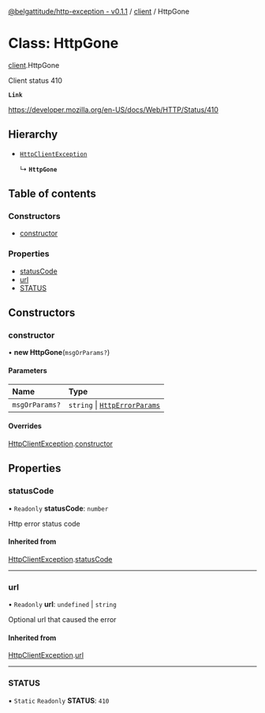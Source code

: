 [@belgattitude/http-exception - v0.1.1](../README.md) / [client](../modules/client.md) / HttpGone

# Class: HttpGone

[client](../modules/client.md).HttpGone

Client status 410

**`Link`**

https://developer.mozilla.org/en-US/docs/Web/HTTP/Status/410

## Hierarchy

- [`HttpClientException`](base.HttpClientException.md)

  ↳ **`HttpGone`**

## Table of contents

### Constructors

- [constructor](client.HttpGone.md#constructor)

### Properties

- [statusCode](client.HttpGone.md#statuscode)
- [url](client.HttpGone.md#url)
- [STATUS](client.HttpGone.md#status)

## Constructors

### constructor

• **new HttpGone**(`msgOrParams?`)

#### Parameters

| Name           | Type                                                                 |
| :------------- | :------------------------------------------------------------------- |
| `msgOrParams?` | `string` \| [`HttpErrorParams`](../modules/types.md#httperrorparams) |

#### Overrides

[HttpClientException](base.HttpClientException.md).[constructor](base.HttpClientException.md#constructor)

## Properties

### statusCode

• `Readonly` **statusCode**: `number`

Http error status code

#### Inherited from

[HttpClientException](base.HttpClientException.md).[statusCode](base.HttpClientException.md#statuscode)

---

### url

• `Readonly` **url**: `undefined` \| `string`

Optional url that caused the error

#### Inherited from

[HttpClientException](base.HttpClientException.md).[url](base.HttpClientException.md#url)

---

### STATUS

▪ `Static` `Readonly` **STATUS**: `410`
